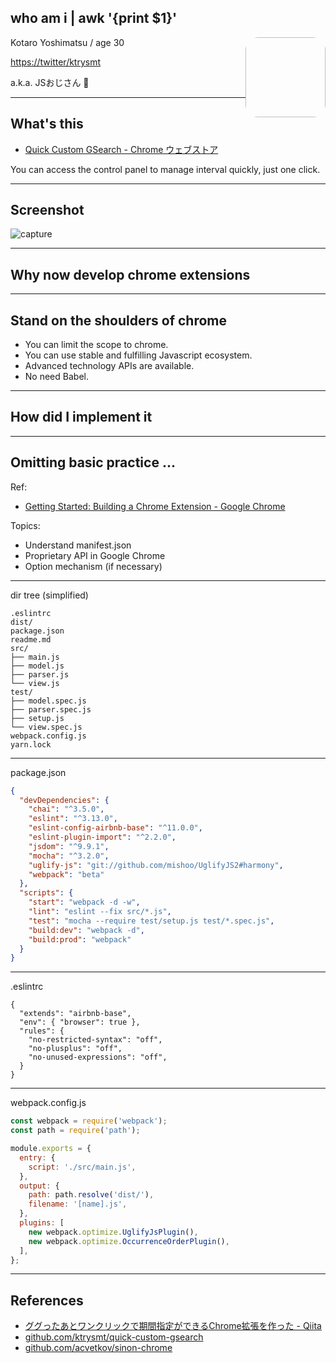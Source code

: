 ## who am i | awk '{print $1}'

<img style="border: none;
    border-radius: 20px;
    width: 128px;
    height: 128px;
    float: right;" data-src="https://avatars3.githubusercontent.com/u/6156742?v=3&s=460">

Kotaro Yoshimatsu / age 30

<https://twitter/ktrysmt>

a.k.a. JSおじさん :older_man:

---

## What's this

- [Quick Custom GSearch \- Chrome ウェブストア](https://chrome.google.com/webstore/detail/quick-custom-gsearch/dcdmfmmmmpjgfaffnaokjpifnihmhaon)

You can access the control panel to manage interval quickly, just one click.

---

## Screenshot

![capture](https://raw.githubusercontent.com/ktrysmt/quick-custom-gsearch/master/capture.png)

---

## Why now develop chrome extensions

---

## Stand on the shoulders of chrome

- You can limit the scope to chrome.
- You can use stable and fulfilling Javascript ecosystem.
- Advanced technology APIs are available.
- No need Babel.

---

## How did I implement it

---

## Omitting basic practice ...

Ref:

- [Getting Started: Building a Chrome Extension \- Google Chrome](https://developer.chrome.com/extensions/getstarted)

Topics:

- Understand manifest.json
- Proprietary API in Google Chrome
- Option mechanism (if necessary)

---

dir tree (simplified)

```
.eslintrc
dist/
package.json
readme.md
src/
├── main.js
├── model.js
├── parser.js
└── view.js
test/
├── model.spec.js
├── parser.spec.js
├── setup.js
└── view.spec.js
webpack.config.js
yarn.lock
```

---

package.json

```json
{
  "devDependencies": {
    "chai": "^3.5.0",
    "eslint": "^3.13.0",
    "eslint-config-airbnb-base": "^11.0.0",
    "eslint-plugin-import": "^2.2.0",
    "jsdom": "^9.9.1",
    "mocha": "^3.2.0",
    "uglify-js": "git://github.com/mishoo/UglifyJS2#harmony",
    "webpack": "beta"
  },
  "scripts": {
    "start": "webpack -d -w",
    "lint": "eslint --fix src/*.js",
    "test": "mocha --require test/setup.js test/*.spec.js",
    "build:dev": "webpack -d",
    "build:prod": "webpack"
  }
}
```

---

.eslintrc

```
{
  "extends": "airbnb-base",
  "env": { "browser": true },
  "rules": {
    "no-restricted-syntax": "off",
    "no-plusplus": "off",
    "no-unused-expressions": "off",
  }
}
```

---

webpack.config.js

```Javascript
const webpack = require('webpack');
const path = require('path');

module.exports = {
  entry: {
    script: './src/main.js',
  },
  output: {
    path: path.resolve('dist/'),
    filename: '[name].js',
  },
  plugins: [
    new webpack.optimize.UglifyJsPlugin(),
    new webpack.optimize.OccurrenceOrderPlugin(),
  ],
};
```

---

## References

- [ググったあとワンクリックで期間指定ができるChrome拡張を作った \- Qiita](http://qiita.com/ktrysmt/items/87370a3ef4b5234e6e09)
- [github.com/ktrysmt/quick-custom-gsearch](https://github.com/ktrysmt/quick-custom-gsearch)
- [github.com/acvetkov/sinon-chrome](https://github.com/acvetkov/sinon-chrome)

